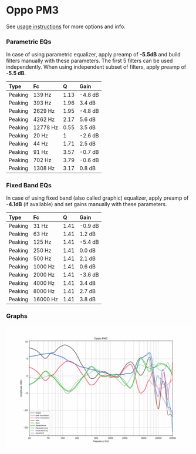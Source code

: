 # Oppo PM3
See [usage instructions](https://github.com/jaakkopasanen/AutoEq#usage) for more options and info.

### Parametric EQs
In case of using parametric equalizer, apply preamp of **-5.5dB** and build filters manually
with these parameters. The first 5 filters can be used independently.
When using independent subset of filters, apply preamp of **-5.5 dB**.

| Type    | Fc       |    Q | Gain    |
|:--------|:---------|:-----|:--------|
| Peaking | 139 Hz   | 1.13 | -4.8 dB |
| Peaking | 393 Hz   | 1.96 | 3.4 dB  |
| Peaking | 2629 Hz  | 1.95 | -4.8 dB |
| Peaking | 4262 Hz  | 2.17 | 5.6 dB  |
| Peaking | 12778 Hz | 0.55 | 3.5 dB  |
| Peaking | 20 Hz    | 1    | -2.6 dB |
| Peaking | 44 Hz    | 1.71 | 2.5 dB  |
| Peaking | 91 Hz    | 3.57 | -0.7 dB |
| Peaking | 702 Hz   | 3.79 | -0.6 dB |
| Peaking | 1308 Hz  | 3.17 | 0.8 dB  |

### Fixed Band EQs
In case of using fixed band (also called graphic) equalizer, apply preamp of **-4.1dB**
(if available) and set gains manually with these parameters.

| Type    | Fc       |    Q | Gain    |
|:--------|:---------|:-----|:--------|
| Peaking | 31 Hz    | 1.41 | -0.9 dB |
| Peaking | 63 Hz    | 1.41 | 1.2 dB  |
| Peaking | 125 Hz   | 1.41 | -5.4 dB |
| Peaking | 250 Hz   | 1.41 | 0.0 dB  |
| Peaking | 500 Hz   | 1.41 | 2.1 dB  |
| Peaking | 1000 Hz  | 1.41 | 0.6 dB  |
| Peaking | 2000 Hz  | 1.41 | -3.6 dB |
| Peaking | 4000 Hz  | 1.41 | 3.4 dB  |
| Peaking | 8000 Hz  | 1.41 | 2.7 dB  |
| Peaking | 16000 Hz | 1.41 | 3.8 dB  |

### Graphs
![](./Oppo%20PM3.png)